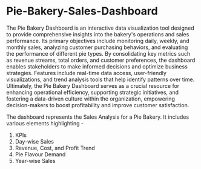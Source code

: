 # Pie-Bakery-Sales-Dashboard
The Pie Bakery Dashboard is an interactive data visualization tool designed to provide comprehensive insights into the bakery's operations and sales performance. Its primary objectives include monitoring daily, weekly, and monthly sales, analyzing customer purchasing behaviors, and evaluating the performance of different pie types. By consolidating key metrics such as revenue streams, total orders, and customer preferences, the dashboard enables stakeholders to make informed decisions and optimize business strategies. Features include real-time data access, user-friendly visualizations, and trend analysis tools that help identify patterns over time. Ultimately, the Pie Bakery Dashboard serves as a crucial resource for enhancing operational efficiency, supporting strategic initiatives, and fostering a data-driven culture within the organization, empowering decision-makers to boost profitability and improve customer satisfaction.

The dashboard represents the Sales Analysis for a Pie Bakery. It includes various elements highlighting -
1. KPIs
2. Day-wise Sales
3. Revenue, Cost, and Profit Trend
4. Pie Flavour Demand
5. Year-wise Sales
